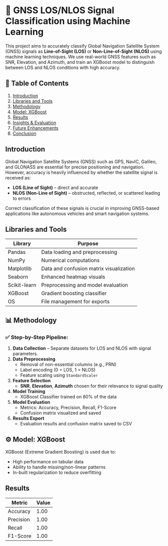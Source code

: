 # 📡 GNSS LOS/NLOS Signal Classification using Machine Learning

This project aims to accurately classify Global Navigation Satellite System (GNSS) signals as **Line-of-Sight (LOS)** or **Non-Line-of-Sight (NLOS)** using machine learning techniques. We use real-world GNSS features such as SNR, Elevation, and Azimuth, and train an XGBoost model to distinguish between LOS and NLOS conditions with high accuracy.

## 📖 Table of Contents
1. [Introduction](#introduction)
2. [Libraries and Tools](#libraries-and-tools)
3. [Methodology](#methodology)
4. [Model: XGBoost](#model-xgboost)
5. [Results](#results)
6. [Insights & Evaluation](#insights--evaluation)
7. [Future Enhancements](#future-enhancements)
8. [Conclusion](#conclusion)

## Introduction

Global Navigation Satellite Systems (GNSS) such as GPS, NavIC, Galileo, and GLONASS are essential for precise positioning and navigation. However, accuracy is heavily influenced by whether the satellite signal is received as:

- **LOS (Line of Sight)** – direct and accurate
- **NLOS (Non-Line of Sight)** – obstructed, reflected, or scattered leading to errors

Correct classification of these signals is crucial in improving GNSS-based applications like autonomous vehicles and smart navigation systems.

## Libraries and Tools

| Library        | Purpose                                      |
|----------------|----------------------------------------------|
| Pandas         | Data loading and preprocessing               |
| NumPy          | Numerical computations                       |
| Matplotlib     | Data and confusion matrix visualization      |
| Seaborn        | Enhanced heatmap visuals                     |
| Scikit-learn   | Preprocessing and model evaluation           |
| XGBoost        | Gradient boosting classifier                 |
| OS             | File management for exports                  |

## 📊 Methodology

### ✅ Step-by-Step Pipeline:
1. **Data Collection** – Separate datasets for LOS and NLOS with signal parameters.
2. **Data Preprocessing**
   - Removal of non-essential columns (e.g., PRN)
   - Label encoding (0 = LOS, 1 = NLOS)
   - Feature scaling using `StandardScaler`
3. **Feature Selection**
   - **SNR**, **Elevation**, **Azimuth** chosen for their relevance to signal quality
4. **Model Training**
   - XGBoost Classifier trained on 80% of the data
5. **Model Evaluation**
   - Metrics: Accuracy, Precision, Recall, F1-Score
   - Confusion matrix visualized and saved
6. **Results Export**
   - Evaluation results and confusion matrix saved to CSV

## ⚙️ Model: XGBoost

XGBoost (Extreme Gradient Boosting) is used due to:
- High performance on tabular data
- Ability to handle missing/non-linear patterns
- In-built regularization to reduce overfitting

## Results

| Metric    | Value |
| --------- | ----- |
| Accuracy  | 1.00  |
| Precision | 1.00  |
| Recall    | 1.00  |
| F1-Score  | 1.00  |
